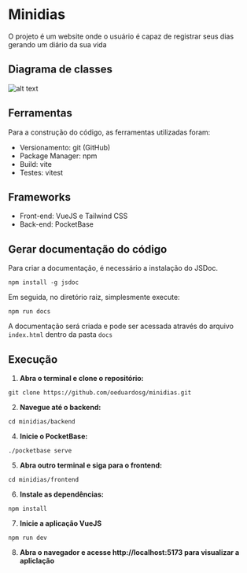 # Minidias

O projeto é um website onde o usuário é capaz de registrar seus dias gerando um diário da sua vida

## Diagrama de classes

![alt text](https://github.com/oeudardosg/minidias/blob/main/uml.png?raw=true)

## Ferramentas

Para a construção do código, as ferramentas utilizadas foram:
- Versionamento: git (GitHub)
- Package Manager: npm
- Build: vite 
- Testes: vitest

## Frameworks

- Front-end: VueJS e Tailwind CSS
- Back-end: PocketBase

## Gerar documentação do código

Para criar a documentação, é necessário a instalação do JSDoc.

```
npm install -g jsdoc
```

Em seguida, no diretório raiz, simplesmente execute:

```
npm run docs
```

A documentação será criada e pode ser acessada através do arquivo ```index.html``` dentro da pasta ```docs```

## Execução

1. **Abra o terminal e clone o repositório:**

```
git clone https://github.com/oeduardosg/minidias.git
```

2. **Navegue até o backend:**

```
cd minidias/backend
```

4. **Inicie o PocketBase:**

```
./pocketbase serve
```

5. **Abra outro terminal e siga para o frontend:**

```
cd minidias/frontend
```

6. **Instale as dependências:**

```
npm install
```

7. **Inicie a aplicação VueJS**

```
npm run dev
```

8. **Abra o navegador e acesse http://localhost:5173 para visualizar a apliclação**
